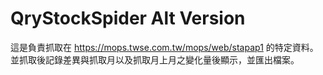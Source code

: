 # QryStockSpider Alt Version
這是負責抓取在 https://mops.twse.com.tw/mops/web/stapap1 的特定資料。
並抓取後記錄差異與抓取月以及抓取月上月之變化量後顯示，並匯出檔案。